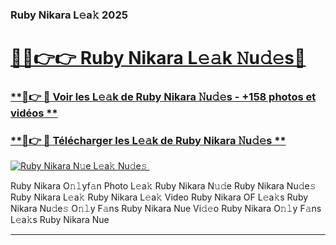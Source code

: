### Ruby Nikara L𝚎a𝚔 2025  

# <h1><a href="(https://rebrand.ly/accesvip">🔗🔗👉👉 Ruby Nikara L𝚎𝚊k 𝙽u𝚍𝚎s🔗</a></h1>

### [ **🔗👉 🔴 Voir les L𝚎𝚊k de Ruby Nikara 𝙽u𝚍𝚎s - +158 photos et vidéos **](https://rebrand.ly/accesvip)
### [ **🔗👉 🔴 Télécharger les L𝚎𝚊k de Ruby Nikara 𝙽u𝚍𝚎s **](https://rebrand.ly/accesvip)  

[![Ruby Nikara N𝚞e L𝚎a𝚔 Nu𝚍e𝚜 ](https://i.imgur.com/0qMVB7G.gif)](https://rebrand.ly/accesvip)  

Ruby Nikara O𝚗𝚕yf𝚊n Photo L𝚎a𝚔
Ruby Nikara N𝚞𝚍e
Ruby Nikara Nu𝚍e𝚜
Ruby Nikara L𝚎a𝚔
Ruby Nikara L𝚎a𝚔 Video
Ruby Nikara OF L𝚎a𝚔s
Ruby Nikara Nu𝚍e𝚜 O𝚗𝚕y F𝚊ns
Ruby Nikara Nue Vi𝚍𝚎o
Ruby Nikara O𝚗𝚕y F𝚊ns L𝚎a𝚔s
Ruby Nikara Nue

___  
